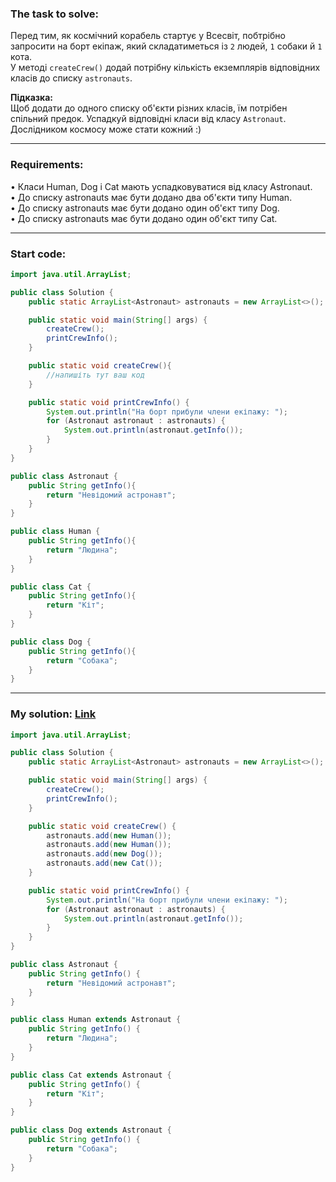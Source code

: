### **The task to solve:**  

Перед тим, як космічний корабель стартує у Всесвіт, побтрібно запросити на борт екіпаж, який складатиметься із `2` людей, `1` собаки й `1` кота.  
У методі `createCrew()` додай потрібну кількість екземплярів відповідних класів до списку `astronauts`.

**Підказка:**  
Щоб додати до одного списку об'єкти різних класів, їм потрібен спільний предок. Успадкуй відповідні класи від класу `Astronaut`. Дослідником космосу може стати кожний :)

---

### **Requirements:**  

• Класи Human, Dog і Cat мають успадковуватися від класу Astronaut.  
• До списку astronauts має бути додано два об'єкти типу Human.  
• До списку astronauts має бути додано один об'єкт типу Dog.  
• До списку astronauts має бути додано один об'єкт типу Cat.  

---

### **Start code:**  

```java
import java.util.ArrayList;

public class Solution {
    public static ArrayList<Astronaut> astronauts = new ArrayList<>();

    public static void main(String[] args) {
        createCrew();
        printCrewInfo();
    }

    public static void createCrew(){
        //напишіть тут ваш код
    }

    public static void printCrewInfo() {
        System.out.println("На борт прибули члени екіпажу: ");
        for (Astronaut astronaut : astronauts) {
            System.out.println(astronaut.getInfo());
        }
    }
}
```

```java
public class Astronaut {
    public String getInfo(){
        return "Невідомий астронавт";
    }
}
```

```java
public class Human {
    public String getInfo(){
        return "Людина";
    }
}
```

```java
public class Cat {
    public String getInfo(){
        return "Кіт"; 
    }
}
```

```java
public class Dog {
    public String getInfo(){
        return "Собака";
    }
}
```

---

### **My solution: [Link](./src/)**  

```java
import java.util.ArrayList;

public class Solution {
    public static ArrayList<Astronaut> astronauts = new ArrayList<>();

    public static void main(String[] args) {
        createCrew();
        printCrewInfo();
    }

    public static void createCrew() {
        astronauts.add(new Human());
        astronauts.add(new Human());
        astronauts.add(new Dog());
        astronauts.add(new Cat());
    }

    public static void printCrewInfo() {
        System.out.println("На борт прибули члени екіпажу: ");
        for (Astronaut astronaut : astronauts) {
            System.out.println(astronaut.getInfo());
        }
    }
}
```

```java
public class Astronaut {
    public String getInfo() {
        return "Невідомий астронавт";
    }
}
```

```java
public class Human extends Astronaut {
    public String getInfo() {
        return "Людина";
    }
}
```

```java
public class Cat extends Astronaut {
    public String getInfo() {
        return "Кіт";
    }
}
```

```java
public class Dog extends Astronaut {
    public String getInfo() {
        return "Собака";
    }
}
```
